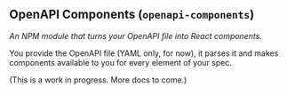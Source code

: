 ## OpenAPI Components (`openapi-components`)
*An NPM module that turns your OpenAPI file into React components.*

You provide the OpenAPI file (YAML only, for now), it parses it and makes components available to you for every element of your spec.

(This is a work in progress. More docs to come.)